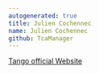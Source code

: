 ```yaml
---
autogenerated: true
title: Julien Cochennec
name: Julien Cochennec
github: TcaManager
---
```


[Tango official Website](http://biophysique.mnhn.fr/tango)
